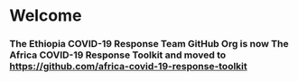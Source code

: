 # Welcome

### The Ethiopia COVID-19 Response Team GitHub Org is now The Africa COVID-19 Response Toolkit and moved to https://github.com/africa-covid-19-response-toolkit
